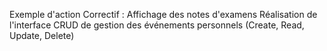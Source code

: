 Exemple d'action
Correctif : Affichage des notes d'examens
Réalisation de l'interface
CRUD de gestion des événements personnels (Create, Read, Update, Delete)
